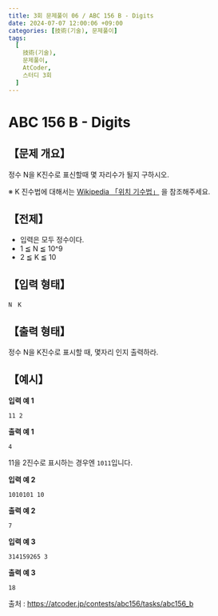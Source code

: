 ```yaml
---
title: 3회 문제풀이 06 / ABC 156 B - Digits
date: 2024-07-07 12:00:06 +09:00
categories: [技術(기술), 문제풀이]
tags:
  [
    技術(기술),
    문제풀이,
    AtCoder,
    스터디 3회
  ]
---
```

# ABC 156 B - Digits
## 【문제 개요】
정수 N을 K진수로 표신할때 몇 자리수가 될지 구하시오.

※ K 진수법에 대해서는 <a href="https://ko.wikipedia.org/wiki/%EC%9C%84%EC%B9%98_%EA%B8%B0%EC%88%98%EB%B2%95">Wikipedia 「위치 기수법」</a> 을 참조해주세요.

## 【전제】
- 입력은 모두 정수이다.
- 1 ≦ N ≦ 10^9
- 2 ≦ K ≦ 10

## 【입력 형태】
```
N　K
```

## 【출력 형태】
정수 N을 K진수로 표시할 때, 몇자리 인지 출력하라.

## 【예시】

**입력 예 1**

```
11 2
```

**출력 예 1**

```
4
```
11을 2진수로 표시하는 경우엔 `1011`입니다.

**입력 예 2**

```
1010101 10
```

**출력 예 2**

```
7
```

**입력 예 3**

```
314159265 3
```

**출력 예 3**

```
18
```

출처 : <a href="https://atcoder.jp/contests/abc156/tasks/abc156_b">https://atcoder.jp/contests/abc156/tasks/abc156_b</a> 